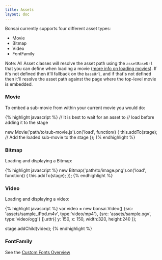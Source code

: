 ```yaml
---
title: Assets
layout: doc
---
```


Bonsai currently supports four different asset types:

 * Movie
 * Bitmap
 * Video
 * FontFamily

Note: All Asset classes will resolve the asset path using the `assetBaseUrl` that you 
can define when loading a movie ([more info on loading movies](/)). If it's not
defined then it'll fallback on the `baseUrl`, and if that's not defined then it'll
resolve the asset path against the page where the top-level movie is embedded.

### Movie

To embed a sub-movie from within your current movie you would do:

{% highlight javascript %}
// It is best to wait for an asset to
// load before adding it to the stage

new Movie('path/to/sub-movie.js').on('load', function() {
  this.addTo(stage); // Add the loaded sub-movie to the stage
});
{% endhighlight %}

### Bitmap

Loading and displaying a Bitmap:

{% highlight javascript %}
new Bitmap('path/to/image.png').on('load', function() {
  this.addTo(stage);
});
{% endhighlight %}

### Video

Loading and displaying a video:

{% highlight javascript %}
var video = new bonsai.Video([
  {src: 'assets/sample_iPod.m4v', type:'video/mp4'},
  {src: 'assets/sample.ogv', type:'video/ogg'}
]).attr({
  y: 150,
  x: 150,
  width:320,
  height:240
});

stage.addChild(video);
{% endhighlight %}

### FontFamily

See the [Custom Fonts Overview](/overview/CustomFonts.html)

